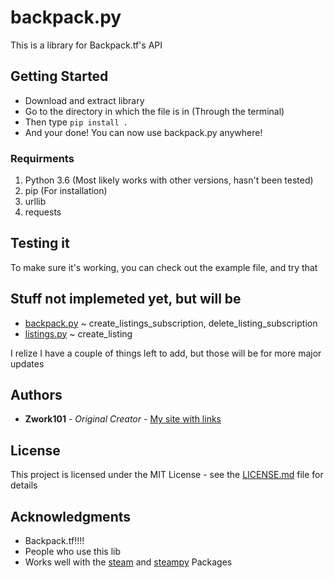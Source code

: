 # backpack.py

This is a library for Backpack.tf's API

## Getting Started

 * Download and extract library
 * Go to the directory in which the file is in (Through the terminal)
 * Then type `pip install .`
 * And your done! You can now use backpack.py anywhere!

### Requirments

 1. Python 3.6 (Most likely works with other versions, hasn't been tested)
 2. pip (For installation)
 3. urllib
 4. requests

## Testing it

To make sure it's working, you can check out the example file, and try that

## Stuff not implemeted yet, but will be

 * [backpack.py](tf2backpackpy\backpack.tf) ~ create_listings_subscription, delete_listing_subscription
 * [listings.py](tf2backpackpy\listings.tf) ~ create_listing
 
I relize I have a couple of things left to add, but those will be for more major updates

## Authors

* **Zwork101** - *Original Creator* - [My site with links](https://my-request.tk)

## License

This project is licensed under the MIT License - see the [LICENSE.md](LICENSE.md) file for details

## Acknowledgments

* Backpack.tf!!!!
* People who use this lib
* Works well with the [steam](https://github.com/ValvePython/steam) and [steampy](https://github.com/bukson/steampy) Packages



